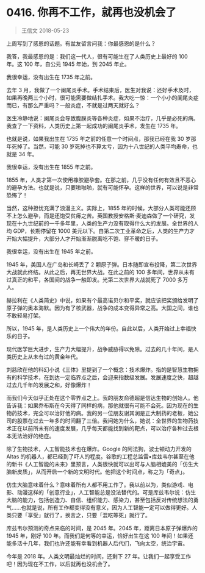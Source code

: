 # 0416. 你再不工作，就再也没机会了
> 王信文
2018-05-23

上周写到了感恩的话题。有盆友留言问我：你最感恩的是什么？

我答，我最感恩的是：我们这一代人，很有可能生在了人类历史上最好的 100 年。这 100 年，自公元 1945 年始，到 2045 年止。

我很幸运，没有出生在 1735 年之前。

去年 3 月，我做了一个阑尾炎手术。手术结束后，医生对我说：还好手术及时，如果再晚两三个小时，很可能需要做结扎手术。我大吃一惊：一个小小的阑尾炎症而已，有那么严重吗？一般炎症，不就是过两天就好么？

医生冷静地说：阑尾炎会导致腹膜炎等各种炎症，如果不治疗，几乎是必死的病。我查了一下资料，人类历史上第一起成功的阑尾炎手术，发生在 1735 年。

也就是说，如果我出生在 1735 年之前的任意一个时间点，那我已经在我 30 岁那年死掉了。当然，可能 30 岁死掉也不算太亏，因为十八世纪的人类平均寿命，也就是 34 年。

我很幸运，没有出生在 1855 年之前。

1855 年，人类才第一次使用橡胶避孕套。在那之前，几乎没有任何有效且不恶心的避孕方法。也就是说，只要啪啪啪，就有可能怀孕。这样的世界，可以说是非常恐怖了！

当然，这种担忧充满了浪漫主义。实际上，1855 年的时候，大部分人类可能还顾不上怎么避孕，而是还饱受贫瘠之苦。英国教授安格斯·麦迪森做了一个研究，发现在十九世纪前的一千多年里，人类的生产力没有取得什么大的发展。全世界的人均 GDP，长期停留在 1000 美元以下。自第二次工业革命之后，人类的生产力才开始大幅提升，大部分人才开始渐渐脱离吃不饱、穿不暖的日子。

我很幸运，没有出生在 1945 年之前。

1945 年，美国人在广岛和长崎丢了 2 颗原子弹。日本随即宣布投降，第二次世界大战就此终结。从此之后，再无世界大战。在此之前的 100 多年间，世界从未有过真正的和平，各国间的战争一触即发。光第二次世界大战就死了 7000 多万人。

赫拉利在《人类简史》中说，如果有个最高诺贝尔和平奖，就应该把奖颁给发明了原子弹的奥本海默。因为有了核武器，战争的成本变得异常之高。大国之间，谁也不敢轻易打架。

所以，1945 年，是人类历史上一个伟大的年份。自此以后，人类开始过上幸福快乐的日子。

现代医学巨大进步，生产力大幅提升，战争威胁得以免除。过去的几十年间，是人类历史上从未有过的黄金年代。

刘慈欣在他的科幻小说《三体》里提到了一个概念：技术爆炸。指的是智慧生物拥有的科学技术，在到达一定临界点之后，会迎来指数级发展。发展速度之快，超越过去几千年的发展之和，好像爆炸！

而我们今天似乎正处在这个零界点之上。我的朋友俞德超是信达生物的创始人。他告诉我：如果乔布斯在今天得了同样的病，那他就很有可能不会死。因为现在的生物药技术，完全可以治好他的病。我的另一位朋友谢其润是正大制药的老板，她公司的股票在过去一年多的时间翻了三倍。我问她为什么，她说：全世界的生物药技术正在以前所未有的速度发展，几乎每天都能找到新的靶点，可以治疗各种过去根本无法治好的绝症。

除了生物技术，人工智能技术也在爆炸。Google 的阿法狗，波士顿动力开发的 Altas 的机器人，都已经到了吓人的程度。谷歌的工程总监雷•库兹韦尔甚至在他的新书《人工智能的未来》里预言，人类很快就可以出可与人脑相媲美的「仿生大脑新皮质」，从而开启一个新的文明时代。他把这个时间点，称之为「奇点」。

仿生大脑意味着什么？意味着所有人都不用工作了。我以前以为，类似游戏、电影、动漫这样的「创意行业」，人工智能总是没法替代的。可是库兹韦尔说：仿生大脑的能力，包括创造力、自信、组织能力、感染力，甚至包括反对传统想法的勇气……也就是说，所有工作都变得没有意义，因为人工智能一定可以做得更好。人类只要「享受」就行了，换言之，只要「混吃等死」就行了。

库兹韦尔预测的奇点来临的时间，是 2045 年。2045 年，距离日本原子弹爆炸的 1945 年，刚好 100 年。而我们是何等的幸运，恰好出生在这 100 年间！如果还能多活十几年，我们也许还能有幸看到机器人后代们，飞向太空，统治宇宙。

今年是 2018 年。人类文明最灿烂的时间，还剩下 27 年。让我们一起享受工作吧！因为现在不工作，以后就再也没机会了。